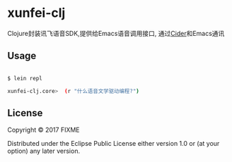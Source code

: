 # xunfei-clj

Clojure封装讯飞语音SDK,提供给Emacs语音调用接口, 通过[Cider](https://github.com/clojure-emacs/cider
)和Emacs通讯

## Usage

```bash

$ lein repl 

xunfei-clj.core>  (r "什么语音文学驱动编程?")

```

## License

Copyright © 2017 FIXME

Distributed under the Eclipse Public License either version 1.0 or (at
your option) any later version.
